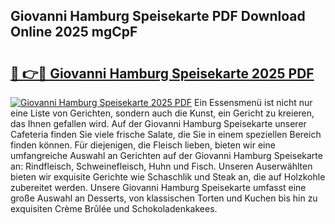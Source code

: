 ## Giovanni Hamburg Speisekarte PDF Download Online 2025 mgCpF

# <h2><a href="http://gcc7t67.nevu.top/?p=Giovanni+Hamburg+Speisekarte">🔗 👉🔴 Giovanni Hamburg Speisekarte 2025 PDF</a></h2>

[![Giovanni Hamburg Speisekarte 2025 PDF](https://i.imgur.com/dBaPXMq.png)](http://gcc7t67.nevu.top/?p=Giovanni+Hamburg+Speisekarte)
Ein Essensmenü ist nicht nur eine Liste von Gerichten, sondern auch die Kunst, ein Gericht zu kreieren, das Ihnen gefallen wird. Auf der Giovanni Hamburg Speisekarte unserer Cafeteria finden Sie viele frische Salate, die Sie in einem speziellen Bereich finden können. Für diejenigen, die Fleisch lieben, bieten wir eine umfangreiche Auswahl an Gerichten auf der Giovanni Hamburg Speisekarte an: Rindfleisch, Schweinefleisch, Huhn und Fisch. Unseren Auserwählten bieten wir exquisite Gerichte wie Schaschlik und Steak an, die auf Holzkohle zubereitet werden. Unsere Giovanni Hamburg Speisekarte umfasst eine große Auswahl an Desserts, von klassischen Torten und Kuchen bis hin zu exquisiten Crème Brûlée und Schokoladenkakees.
